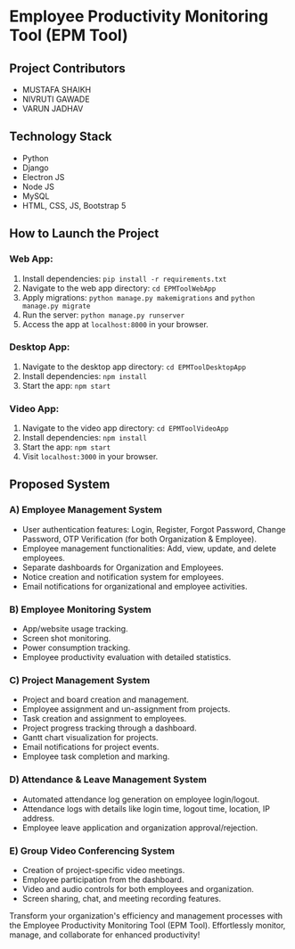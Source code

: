 # Employee Productivity Monitoring Tool (EPM Tool)

## Project Contributors
- MUSTAFA SHAIKH
- NIVRUTI GAWADE
- VARUN JADHAV

## Technology Stack
- Python
- Django
- Electron JS
- Node JS
- MySQL
- HTML, CSS, JS, Bootstrap 5

## How to Launch the Project

### Web App:
1. Install dependencies: `pip install -r requirements.txt`
2. Navigate to the web app directory: `cd EPMToolWebApp`
3. Apply migrations: `python manage.py makemigrations` and `python manage.py migrate`
4. Run the server: `python manage.py runserver`
5. Access the app at `localhost:8000` in your browser.

### Desktop App:
1. Navigate to the desktop app directory: `cd EPMToolDesktopApp`
2. Install dependencies: `npm install`
3. Start the app: `npm start`

### Video App:
1. Navigate to the video app directory: `cd EPMToolVideoApp`
2. Install dependencies: `npm install`
3. Start the app: `npm start`
4. Visit `localhost:3000` in your browser.

## Proposed System

### A) Employee Management System
- User authentication features: Login, Register, Forgot Password, Change Password, OTP Verification (for both Organization & Employee).
- Employee management functionalities: Add, view, update, and delete employees.
- Separate dashboards for Organization and Employees.
- Notice creation and notification system for employees.
- Email notifications for organizational and employee activities.

### B) Employee Monitoring System
- App/website usage tracking.
- Screen shot monitoring.
- Power consumption tracking.
- Employee productivity evaluation with detailed statistics.

### C) Project Management System
- Project and board creation and management.
- Employee assignment and un-assignment from projects.
- Task creation and assignment to employees.
- Project progress tracking through a dashboard.
- Gantt chart visualization for projects.
- Email notifications for project events.
- Employee task completion and marking.

### D) Attendance & Leave Management System
- Automated attendance log generation on employee login/logout.
- Attendance logs with details like login time, logout time, location, IP address.
- Employee leave application and organization approval/rejection.

### E) Group Video Conferencing System
- Creation of project-specific video meetings.
- Employee participation from the dashboard.
- Video and audio controls for both employees and organization.
- Screen sharing, chat, and meeting recording features.

Transform your organization's efficiency and management processes with the Employee Productivity Monitoring Tool (EPM Tool). Effortlessly monitor, manage, and collaborate for enhanced productivity!
